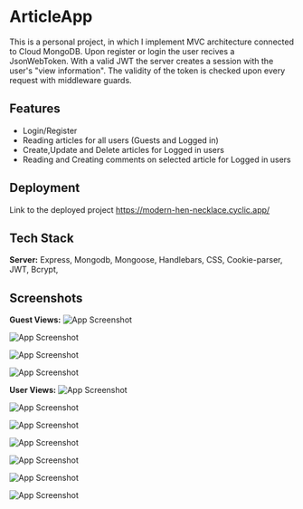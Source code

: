 
# ArticleApp

This is a personal project, in which I implement MVC architecture connected to Cloud MongoDB. Upon register or login the user recives a JsonWebToken. With a valid JWT the server creates a session with the user's "view information". The validity of the token is checked upon every request with middleware guards.


## Features

- Login/Register
- Reading articles for all users (Guests and Logged in)
- Create,Update and Delete articles for Logged in users
- Reading and Creating comments on selected article for Logged in users



## Deployment

Link to the deployed project https://modern-hen-necklace.cyclic.app/




## Tech Stack


**Server:**  Express, Mongodb, Mongoose, Handlebars, CSS, Cookie-parser, JWT, Bcrypt, 


## Screenshots
**Guest Views:**
![App Screenshot](https://firebasestorage.googleapis.com/v0/b/test-b53a1.appspot.com/o/homeGuest.PNG?alt=media&token=af50ff6a-aee3-4ca2-8aca-ed5211b36337)

![App Screenshot](https://firebasestorage.googleapis.com/v0/b/test-b53a1.appspot.com/o/articleGuest.PNG?alt=media&token=13d91e80-96f8-49f4-900f-2036602cbe9b)

![App Screenshot](https://firebasestorage.googleapis.com/v0/b/test-b53a1.appspot.com/o/loginGuest.PNG?alt=media&token=c4859d02-4c13-4df6-b2b7-eaaff2afc6ba)

![App Screenshot](https://firebasestorage.googleapis.com/v0/b/test-b53a1.appspot.com/o/registerGuest.PNG?alt=media&token=bf28c6c9-b287-4647-a4d5-0569014bdcd8)

**User Views:**
![App Screenshot](https://firebasestorage.googleapis.com/v0/b/test-b53a1.appspot.com/o/homeUser.PNG?alt=media&token=04ecdcae-baf6-4498-b68a-8c9496d6f203)

![App Screenshot](https://firebasestorage.googleapis.com/v0/b/test-b53a1.appspot.com/o/article.PNG?alt=media&token=6bf9b19b-5a48-4f54-8e05-c9a0bb06d21a)

![App Screenshot](https://firebasestorage.googleapis.com/v0/b/test-b53a1.appspot.com/o/commentsUser.PNG?alt=media&token=992ae2fc-fd9b-46c4-b510-5aae833b0a31)

![App Screenshot](https://firebasestorage.googleapis.com/v0/b/test-b53a1.appspot.com/o/publishedUser.PNG?alt=media&token=080702e7-c812-4ee4-9ab9-570b8f03d382)

![App Screenshot](https://firebasestorage.googleapis.com/v0/b/test-b53a1.appspot.com/o/editUser.PNG?alt=media&token=88653ece-0423-4eb6-9d9f-3c5c81c156b0)

![App Screenshot](https://firebasestorage.googleapis.com/v0/b/test-b53a1.appspot.com/o/deleteUser.PNG?alt=media&token=eb91cd59-f70d-4532-a070-03cfeb0bfa15)

![App Screenshot](https://firebasestorage.googleapis.com/v0/b/test-b53a1.appspot.com/o/createUser.PNG?alt=media&token=ac43b66b-2af3-4b22-9dd1-8cd281c517e9)
